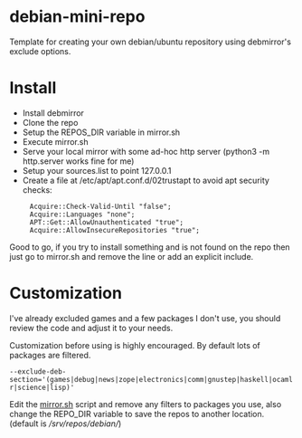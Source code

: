 debian-mini-repo
================

Template for creating your own debian/ubuntu repository using debmirror's exclude options.

Install
=======

*   Install debmirror
*   Clone the repo
*   Setup the REPOS_DIR variable in mirror.sh
*   Execute mirror.sh
*   Serve your local mirror with some ad-hoc http server (python3 -m http.server works fine for me)
*   Setup your sources.list to point 127.0.0.1
*   Create a file at /etc/apt/apt.conf.d/02trustapt to avoid apt security checks:

```    
     Acquire::Check-Valid-Until "false";
     Acquire::Languages "none";
     APT::Get::AllowUnauthenticated "true";
     Acquire::AllowInsecureRepositories "true";
```

Good to go, if you try to install something and is not found on the repo then just go to mirror.sh and remove the line or add an explicit include.


Customization
=============

I've already excluded games and a few packages I don't use, you should review the code and adjust it to your needs.

Customization before using is highly encouraged. By default lots of packages are filtered.

    --exclude-deb-section='(games|debug|news|zope|electronics|comm|gnustep|haskell|ocaml|hamradio|gnu-r|science|lisp)'

Edit the [mirror.sh](https://github.com/xr09/debian-mini-repo/blob/master/get-debian/mirror.sh) script and remove any filters to packages you use, also change the REPO_DIR variable to save the repos to another location. (default is */srv/repos/debian/*)

